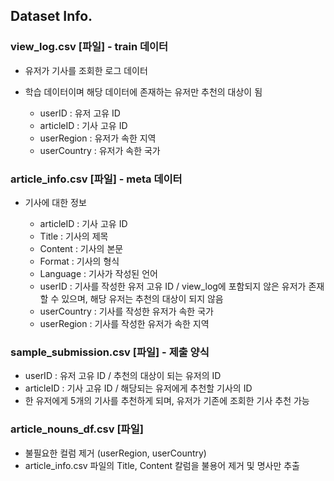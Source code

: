 ## Dataset Info.

### view_log.csv [파일] - train 데이터
- 유저가 기사를 조회한 로그 데이터
- 학습 데이터이며 해당 데이터에 존재하는 유저만 추천의 대상이 됨

  
  - userID : 유저 고유 ID
  - articleID : 기사 고유 ID
  - userRegion : 유저가 속한 지역
  - userCountry : 유저가 속한 국가




### article_info.csv [파일] - meta 데이터
- 기사에 대한 정보

  
  - articleID : 기사 고유 ID
  - Title : 기사의 제목
  - Content : 기사의 본문
  - Format : 기사의 형식
  - Language : 기사가 작성된 언어
  - userID : 기사를 작성한 유저 고유 ID  / view_log에 포함되지 않은 유저가 존재할 수 있으며, 해당 유저는 추천의 대상이 되지 않음
  - userCountry : 기사를 작성한 유저가 속한 국가
  - userRegion : 기사를 작성한 유저가 속한 지역




### sample_submission.csv [파일] - 제출 양식
  - userID : 유저 고유 ID  / 추천의 대상이 되는 유저의 ID
  - articleID : 기사 고유 ID / 해당되는 유저에게 추천할 기사의 ID
  - 한 유저에게 5개의 기사를 추천하게 되며, 유저가 기존에 조회한 기사 추천 가능



### article_nouns_df.csv [파일] 
- 불필요한 컬럼 제거 (userRegion, userCountry)
- article_info.csv 파일의 Title, Content 칼럼을 불용어 제거 및 명사만 추출
